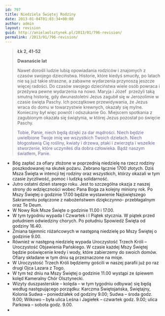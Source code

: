 ```yaml
---
id: 797
title: Niedziela Świętej Rodziny
date: 2013-01-04T01:03:34+00:00
author: admin
layout: revision
guid: http://anielaolsztynek.pl/2013/01/796-revision/
permalink: /2013/01/796-revision/
---
```

> **Łk 2, 41-52**
> 
> **Dwanaście lat**
> 
> Nawet dorośli ludzie lubią opowiadania rodziców i znajomych z czasów swojego dzieciństwa. Historie, które kiedyś smuciły, po latach nie są już takie straszne, a zabawne wydarzenia przynoszą jeszcze więcej radości. Do czasów swojego dzieciństwa wiele osób powraca i przeżywa pewne wydarzenia na nowo. Maryja i Józef  przeżyli taką smutną historię, gdy dwunastoletni Jezus zagubił się w Jerozolimie w czasie święta Paschy. Ich początkowe przewidywania, że Jezus wraca do domu w towarzystwie krewnych, okazały się mylne. Konieczny był więc powrót i odszukanie Go. Miejscem spotkania z zagubionym okazała się świątynia, w której Jezus pozostał po święcie Paschy.
> 
> <span style="color: #666699;">Tobie, Panie, niech będą dzięki za dar mądrości. Niech będzie uwielbione Twoje imię we wszystkich Twoich dziełach. Niech błogosławią Cię rośliny, kwiaty i drzewa, ptaki i zwierzęta i wszelkie stworzenie, które uczyniłeś dla dobra człowieka. Bądź naszym światłem, Panie.</span>

  * Bóg zapłać za ofiary złożone w poprzednią niedzielę na rzecz rodziny poszkodowanej na skutek pożaru. Zebrano łącznie 1700 złotych. Dziś Msza Święta w intencji tej rodziny oraz wszystkich, którzy okazali w tym czasie życzliwość, pomoc i ludzką solidarność.
  * Jutro ostatni dzień starego roku. Jest to szczególna okazja z naszej strony do wdzięczności wobec Pana Boga za kolejny miniony rok. Po Mszy Świętej o godzinie 17.00 będzie wystawienie Najświętszego Sakramentu połączone z nabożeństwem dziękczynno- przebłagalnym oraz Te Deum.
  * W Nowy Rok Msze Święte o godzinie 11.00 i 17.00.
  * W tym tygodniu wypada I Czwartek i I Piątek stycznia. W piątek przed południem odwiedziny chorych. Po południu Spowiedź Święta od godziny 16.40.
  * Zmiana tajemnic różańcowych w następną niedzielę po Mszy Świętej o godzinie 9.00.
  * Również w następną niedzielę wypada Uroczystość Trzech Króli &#8211; Uroczystość Objawienia Pańskiego. W czasie każdej Mszy Świętej będzie poświęcenie kredy i wody, które zabierzemy do swoich domów. Ofiary składane w tym dniu są przeznaczone na misje.
  * W Uroczystość Trzech Króli będziemy gościli w naszej parafii już po raz drugi Ojca Lazara z Togo.
  * W tym też dniu na Mszy Świętej o godzinie 11.00 wystąpi ze śpiewem kolęd Kameralny Chór Olsztynecki.
  * Wizyty duszpasterskie &#8211; kolęda &#8211; w tym tygodniu odbywać się będą według następującego porządku: Karczma Świętojańska, Świętajny, Kolonia Sudwa &#8211; poniedziałek od godziny 9.00; Sudwa &#8211; środa godz. 9.00; Wilkowo &#8211; była ulica Leśna i Jagiełek &#8211; czwartek godz. 9.00; ulica Parkowa &#8211; sobota godz. 9.00.
  *
